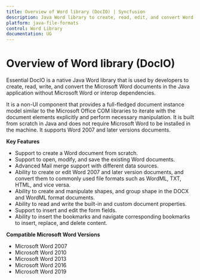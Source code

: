 ```yaml
---
title: Overview of Word library (DocIO) | Syncfusion
description: Java Word library to create, read, edit, and convert Word documents in Java applications.
platform: java-file-formats
control: Word Library
documentation: UG
---
```

# Overview of Word library (DocIO)

Essential DocIO is a native Java Word library that is used by developers to create, read, write, and convert the Microsoft Word documents in the Java application without Microsoft Word or interop dependencies.

It is a non-UI component that provides a full-fledged document instance model similar to the Microsoft Office COM libraries to iterate with the document elements explicitly and perform necessary manipulation. It is built from scratch in Java and does not require Microsoft Word to be installed in the machine. It supports Word 2007 and later versions documents.

**Key Features**

* Support to create a Word document from scratch.
* Support to open, modify, and save the existing Word documents.
* Advanced Mail merge support with different data sources.
* Ability to create or edit Word 2007 and later version documents, and convert them to commonly used file formats such as WordML, TXT, HTML, and vice versa.
* Ability to create and manipulate shapes, and group shape in the DOCX and WordML format documents.
* Ability to read and write the built-in and custom document properties.
* Support to insert and edit the form fields.
* Ability to insert the bookmarks and navigate corresponding bookmarks to insert, replace, and delete content.

**Compatible Microsoft Word Versions**

* Microsoft Word 2007
* Microsoft Word 2010
* Microsoft Word 2013
* Microsoft Word 2016
* Microsoft Word 2019
